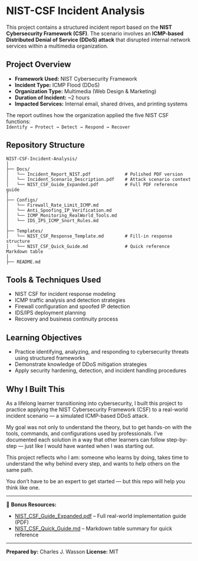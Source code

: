 # NIST-CSF Incident Analysis

This project contains a structured incident report based on the **NIST Cybersecurity Framework (CSF)**. The scenario involves an **ICMP-based Distributed Denial of Service (DDoS) attack** that disrupted internal network services within a multimedia organization.

##  Project Overview

- **Framework Used:** NIST Cybersecurity Framework  
- **Incident Type:** ICMP Flood (DDoS)  
- **Organization Type:** Multimedia (Web Design & Marketing)  
- **Duration of Incident:** ~2 hours  
- **Impacted Services:** Internal email, shared drives, and printing systems  

The report outlines how the organization applied the five NIST CSF functions:  
`Identify → Protect → Detect → Respond → Recover`

##  Repository Structure

```
NIST-CSF-Incident-Analysis/
│
├── Docs/
│   └── Incident_Report_NIST.pdf             # Polished PDF version
│   └── Incident_Scenario_Description.pdf    # Attack scenario context
│   └── NIST_CSF_Guide_Expanded.pdf          # Full PDF reference guide
│
├── Configs/
│   └── Firewall_Rate_Limit_ICMP.md
│   └── Anti_Spoofing_IP_Verification.md
│   └── ICMP_Monitoring_RealWorld_Tools.md
│   └── IDS_IPS_ICMP_Snort_Rules.md
│
├── Templates/
│   └── NIST_CSF_Response_Template.md        # Fill-in response structure
│   └── NIST_CSF_Quick_Guide.md              # Quick reference Markdown table
│
├── README.md
```

##  Tools & Techniques Used

- NIST CSF for incident response modeling
- ICMP traffic analysis and detection strategies
- Firewall configuration and spoofed IP detection
- IDS/IPS deployment planning
- Recovery and business continuity process

##  Learning Objectives

- Practice identifying, analyzing, and responding to cybersecurity threats using structured frameworks
- Demonstrate knowledge of DDoS mitigation strategies
- Apply security hardening, detection, and incident handling procedures

##  Why I Built This

As a lifelong learner transitioning into cybersecurity, I built this project to practice applying the NIST Cybersecurity Framework (CSF) to a real-world incident scenario — a simulated ICMP-based DDoS attack.

My goal was not only to understand the theory, but to get hands-on with the tools, commands, and configurations used by professionals. I’ve documented each solution in a way that other learners can follow step-by-step — just like I would have wanted when I was starting out.

This project reflects who I am: someone who learns by doing, takes time to understand the why behind every step, and wants to help others on the same path.

You don’t have to be an expert to get started — but this repo will help you think like one.

---

📄 **Bonus Resources:**
- [NIST_CSF_Guide_Expanded.pdf](./Docs/NIST_CSF_Guide_Expanded.pdf) – Full real-world implementation guide (PDF)
- [NIST_CSF_Quick_Guide.md](./Templates/NIST_CSF_Quick_Guide.md) – Markdown table summary for quick reference

---

**Prepared by:** Charles J. Wasson 
**License:** MIT



